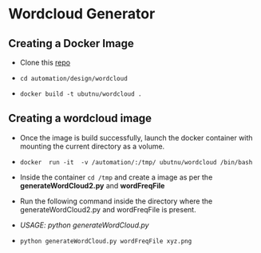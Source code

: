 # Wordcloud Generator

## Creating a Docker Image

- Clone this [repo](https://github.com/initcron-devops/automation.git)

- `cd automation/design/wordcloud`

- `docker build -t ubutnu/wordcloud .`

## Creating a wordcloud image

- Once the image is build successfully, launch the docker container with mounting the current directory as a volume.

- `docker  run -it  -v /automation/:/tmp/ ubutnu/wordcloud /bin/bash`

- Inside the container `cd /tmp` and create a image as per the **generateWordCloud2.py** and **wordFreqFile**

- Run the following command inside the directory where the generateWordCloud2.py and wordFreqFile is present.

- *USAGE: python generateWordCloud.py <wordFreqFile> <outImageFile>*

- `python generateWordCloud.py wordFreqFile xyz.png`
